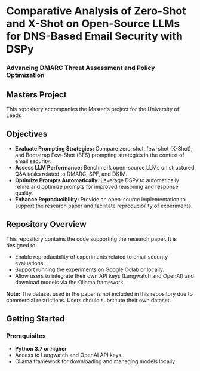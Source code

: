# Comparative Analysis of Zero-Shot and X-Shot on Open-Source LLMs for DNS-Based Email Security with DSPy  
### Advancing DMARC Threat Assessment and Policy Optimization

## Masters Project

This repository accompanies the Master's project for the University of Leeds

## Objectives

- **Evaluate Prompting Strategies:** Compare zero-shot, few-shot (X-Shot), and Bootstrap Few-Shot (BFS) prompting strategies in the context of email security.
- **Assess LLM Performance:** Benchmark open-source LLMs on structured Q&A tasks related to DMARC, SPF, and DKIM.
- **Optimize Prompts Automatically:** Leverage DSPy to automatically refine and optimize prompts for improved reasoning and response quality.
- **Enhance Reproducibility:** Provide an open-source implementation to support the research paper and facilitate reproducibility of experiments.

## Repository Overview

This repository contains the code supporting the research paper. It is designed to:
- Enable reproducibility of experiments related to email security evaluations.
- Support running the experiments on Google Colab or locally.
- Allow users to integrate their own API keys (Langwatch and OpenAI) and download models via the Ollama framework.

**Note:** The dataset used in the paper is not included in this repository due to commercial restrictions. Users should substitute their own dataset.

## Getting Started

### Prerequisites

- **Python 3.7 or higher**
- Access to Langwatch and OpenAI API keys
- Ollama framework for downloading and managing models locally
